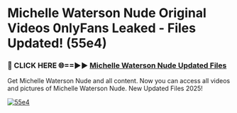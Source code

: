 # Michelle Waterson Nude Original Videos 0nlyFans Leaked - Files Updated! (55e4)

<h3>🔴 CLICK HERE 🌐==►► <a href="https://tinyurl.com/yrmya6cz" rel="nofollow">Michelle Waterson Nude Updated Files</a></h3>

Get Michelle Waterson Nude and all content. Now you can access all videos and pictures of Michelle Waterson Nude. New Updated Files 2025!

[![55e4](https://i.imgur.com/FMdXYCs.gif)](https://tinyurl.com/yrmya6cz)
